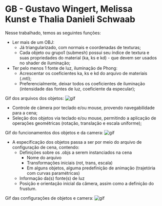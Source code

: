 # GB - Gustavo Wingert, Melissa Kunst e Thalia Danieli Schwaab

Nesse trabalhado, temos as seguintes funções:
- Ler mais de um OBJ: 
    - Já triangularizado, com normais e coordenadas de texturas; 
    - Cada objeto ou grupo1 (submesh) possui seu índice de textura e suas propriedades do material (ka, ks e kd) - que devem ser usados no shader de iluminação; 
- Ter pelo menos 1 fonte de luz, iluminação de Phong:  
    - Acrescentar os coeficientes ka, ks e kd do arquivo de materiais (.mtl); 
    - Preferencialmente, deixar todos os coeficientes de iluminação (intensidade das fontes de luz, coeficiente da especular);

Gif dos arquivos dos objetos:
![gif](/CGCCHibrido-main/CGCCHibrido-main/TarefaGB/images/GB-obj_e_mtl.gif)

- Controle de câmera por teclado e/ou mouse, provendo navegabilidade para a cena; 
- Seleção dos objetos via teclado e/ou mouse, permitindo a aplicação de operações geométricas (rotação, translação e escala uniforme);  

Gif do funcionamentos dos objetos e da camera:
![gif](/CGCCHibrido-main/CGCCHibrido-main/TarefaGB/images/GB-objetos_e_camera.gif)


- A especificação dos objetos passa a ser por meio do arquivo de configuração de cena, contendo: 
    - Definições sobre os .objs a serem instanciados na cena 
        - Nome do arquivo 
        - Transformações iniciais (rot, trans, escala) 
        - Em alguns objetos, alguma predefinição de animação (trajetória com curvas paramétricas) 
    - Informação da(s) fonte(s) de luz 
    - Posição e orientação inicial da câmera, assim como a definição do frustum.  

Gif das configurações de objetos e camera:
![gif](/CGCCHibrido-main/CGCCHibrido-main/TarefaGB/images/GB-configs.gif)

